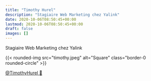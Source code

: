 ```yaml
---
title: "Timothy Hurel"
description: "Stagiaire Web Marketing chez Yalink"
date: 2020-10-06T08:50:45+00:00
lastmod: 2020-10-06T08:50:45+00:00
draft: false
images: []
---
```


Stagiaire Web Marketing chez Yalink

{{< rounded-img src="timothy.jpeg" alt="Square" class="border-0 rounded-circle" >}}

[@TimothyHurel 🔗](https://www.linkedin.com/in/timothy-hurel-3b2689195/)
